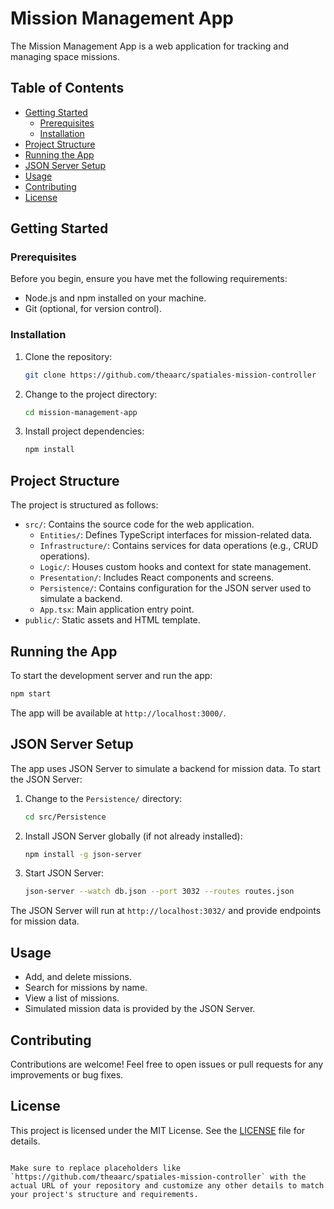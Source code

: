 # Mission Management App

The Mission Management App is a web application for tracking and managing space missions.

## Table of Contents
- [Getting Started](#getting-started)
  - [Prerequisites](#prerequisites)
  - [Installation](#installation)
- [Project Structure](#project-structure)
- [Running the App](#running-the-app)
- [JSON Server Setup](#json-server-setup)
- [Usage](#usage)
- [Contributing](#contributing)
- [License](#license)

## Getting Started

### Prerequisites

Before you begin, ensure you have met the following requirements:
- Node.js and npm installed on your machine.
- Git (optional, for version control).

### Installation

1. Clone the repository:
   ```sh
   git clone https://github.com/theaarc/spatiales-mission-controller
   ```

2. Change to the project directory:
   ```sh
   cd mission-management-app
   ```

3. Install project dependencies:
   ```sh
   npm install
   ```

## Project Structure

The project is structured as follows:

- `src/`: Contains the source code for the web application.
  - `Entities/`: Defines TypeScript interfaces for mission-related data.
  - `Infrastructure/`: Contains services for data operations (e.g., CRUD operations).
  - `Logic/`: Houses custom hooks and context for state management.
  - `Presentation/`: Includes React components and screens.
  - `Persistence/`: Contains configuration for the JSON server used to simulate a backend.
  - `App.tsx`: Main application entry point.
- `public/`: Static assets and HTML template.

## Running the App

To start the development server and run the app:

```sh
npm start
```

The app will be available at `http://localhost:3000/`.

## JSON Server Setup

The app uses JSON Server to simulate a backend for mission data. To start the JSON Server:

1. Change to the `Persistence/` directory:
   ```sh
   cd src/Persistence
   ```

2. Install JSON Server globally (if not already installed):
   ```sh
   npm install -g json-server
   ```

3. Start JSON Server:
   ```sh
   json-server --watch db.json --port 3032 --routes routes.json
   ```

The JSON Server will run at `http://localhost:3032/` and provide endpoints for mission data.

## Usage

- Add, and delete missions.
- Search for missions by name.
- View a list of missions.
- Simulated mission data is provided by the JSON Server.

## Contributing

Contributions are welcome! Feel free to open issues or pull requests for any improvements or bug fixes.

## License

This project is licensed under the MIT License. See the [LICENSE](LICENSE) file for details.
```

Make sure to replace placeholders like `https://github.com/theaarc/spatiales-mission-controller` with the actual URL of your repository and customize any other details to match your project's structure and requirements.
